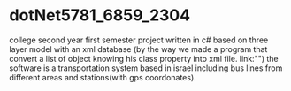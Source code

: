 # dotNet5781_6859_2304
college second year first semester project
written in c# based on three layer model with an xml database
(by the way we made a program that convert a list of object knowing his class property into xml file. link:"")
the software is a transportation system based in israel including bus lines from different areas and stations(with gps coordonates).
